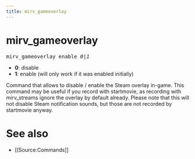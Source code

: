 ```yaml
---
title: mirv_gameoverlay
---
```


# mirv_gameoverlay

<tt>mirv_gameoverlay enable _0|1_</tt>

* **0**: disable
* **1**: enable (will only work if it was enabled initially)

Command that allows to disable / enable the Steam overlay in-game.
This command may be useful if you record with startmovie, as recording with mirv_streams ignore the overlay by default already.
Please note that this will not disable Steam notification sounds, but those are not recorded by startmovie anyway.

# See also

* [[Source:Commands]] 
